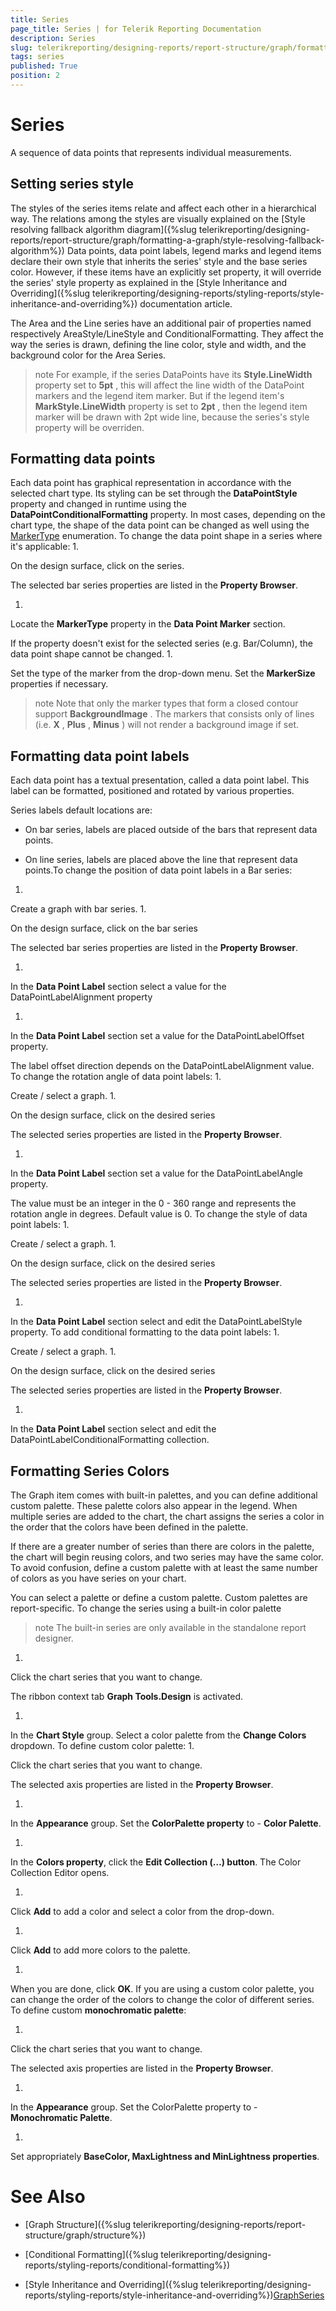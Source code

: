 ```yaml
---
title: Series
page_title: Series | for Telerik Reporting Documentation
description: Series
slug: telerikreporting/designing-reports/report-structure/graph/formatting-a-graph/series
tags: series
published: True
position: 2
---
```


# Series



A sequence of data points that represents individual measurements.

## Setting series style

The styles of the series items relate and affect each other in a hierarchical way. The relations among the styles are visually explained on the
          [Style resolving fallback algorithm diagram]({%slug telerikreporting/designing-reports/report-structure/graph/formatting-a-graph/style-resolving-fallback-algorithm%})          Data points, data point labels, legend marks and legend items declare their own style that inherits the series' style
          and the base series color. However, if these items have an explicitly set property, it will override the series' style property as explained in the
          [Style Inheritance and Overriding]({%slug telerikreporting/designing-reports/styling-reports/style-inheritance-and-overriding%}) documentation article.
        

The Area and the Line series have an additional pair of properties named respectively AreaStyle/LineStyle and ConditionalFormatting.
          They affect the way the series is drawn, defining the line color, style and width, and the background color for the Area Series.
        

>note For example, if the series DataPoints have its  __Style.LineWidth__  property set to  __5pt__ , this will            affect the line width of the DataPoint markers and the legend item marker. But if the legend item's  __MarkStyle.LineWidth__  property            is set to  __2pt__ , then the legend item marker will be drawn with 2pt wide line, because the series's style property will be overriden.          


## Formatting data points

Each data point has graphical representation in accordance with the selected chart type. Its styling can be set through the 
          __DataPointStyle__ property and changed in runtime using the __DataPointConditionalFormatting__ property.
          In most cases, depending on the chart type, the shape of the data point can be changed as well using the
          [MarkerType](/reporting/api/Telerik.Reporting.LineSeries#Telerik_Reporting_LineSeries_MarkerType) enumeration.
        To change the data point shape in a series where it's applicable: 
1. 

On the design surface, click on the series.
                

The selected bar series properties are listed in the __Property Browser__.
                
1. 

Locate the __MarkerType__  property in the __Data Point Marker__ section.
                

If the property doesn't exist for the selected series (e.g. Bar/Column), the data point shape cannot be changed.
1. 

Set the type of the marker from the drop-down menu. Set the __MarkerSize__ properties if necessary.
                

>note Note that only the marker types that form a closed contour support  __BackgroundImage__ . The markers                  that consists only of lines (i.e.  __X__ ,  __Plus__ ,  __Minus__ )                  will not render a background image if set.                


## Formatting data point labels

Each data point has a textual presentation, called a data point label.
          This label can be formatted, positioned and rotated by various properties.
        

Series labels default locations are:

* On bar series, labels are placed outside of the bars that represent data points.

* On line series, labels are placed above the line that represent data points.To change the position of data point labels in a Bar series:
1. 

Create a graph with bar series.
1. 

On the design surface, click on the bar series

The selected bar series properties are listed in the __Property Browser__.
                
1. 

In the __Data Point Label__ section select a value for the DataPointLabelAlignment property
                
1. 

In the __Data Point Label__ section set a value for the DataPointLabelOffset property.
                

The label offset direction depends on the DataPointLabelAlignment value.
                To change the rotation angle of data point labels:
1. 

Create / select a graph.
1. 

On the design surface, click on the desired series

The selected series properties are listed in the __Property Browser__.
                
1. 

In the __Data Point Label__ section set a value for the DataPointLabelAngle property.
                

The value must be an integer in the 0 - 360 range and represents the rotation angle in degrees.
                  Default value is 0.
                To change the style of data point labels:
1. 

Create / select a graph.
1. 

On the design surface, click on the desired series

The selected series properties are listed in the __Property Browser__.
                
1. 

In the __Data Point Label__ section select and edit the DataPointLabelStyle property.
                To add conditional formatting to the data point labels:
1. 

Create / select a graph.
1. 

On the design surface, click on the desired series

The selected series properties are listed in the __Property Browser__.
                
1. 

In the __Data Point Label__ section select and edit the DataPointLabelConditionalFormatting collection.
                

## Formatting Series Colors

The Graph item comes with built-in palettes, and you can define additional custom palette.
          These palette colors also appear in the legend.
          When multiple series are added to the chart, the chart assigns the series a color in the order
          that the colors have been defined in the palette.
        

If there are a greater number of series than there are colors in the palette,
          the chart will begin reusing colors, and two series may have the same color.
          To avoid confusion, define a custom palette with at least the same number of colors as you have series on your chart.
        

You can select a palette or define a custom palette. Custom palettes are report-specific.
        To change the series using a built-in color palette

>note             The built-in series are only available in the standalone report designer.          

1. 

Click the chart series that you want to change.

The ribbon context tab __Graph Tools.Design__ is activated.
                
1. 

In the __Chart Style__ group. Select a color palette from the
                  __Change Colors__ dropdown.
                To define custom color palette:
1. 

Click the chart series that you want to change.

The selected axis properties are listed in the __Property Browser__.
                
1. 

In the __Appearance__ group. Set the __ColorPalette property__ to -
                  __Color Palette__.
                
1. 

In the __Colors property__, click the __Edit Collection (…) button__.
                  The Color Collection Editor opens.
                
1. 

Click __Add__ to add a color and select a color from the drop-down.
                
1. 

Click __Add__ to add more colors to the palette.
                
1. 

When you are done, click __OK__.
                If you are using a custom color palette, you can change the order of the colors to change the color of different series.            To define custom __monochromatic palette__:
          
1. 

Click the chart series that you want to change.

The selected axis properties are listed in the __Property Browser__.
                
1. 

In the __Appearance__ group. Set the ColorPalette property to -
                  __Monochromatic Palette__.
                
1. 

Set appropriately __BaseColor, MaxLightness and MinLightness properties__.
                

# See Also


 * [Graph Structure]({%slug telerikreporting/designing-reports/report-structure/graph/structure%})

 * [Conditional Formatting]({%slug telerikreporting/designing-reports/styling-reports/conditional-formatting%})

 * [Style Inheritance and Overriding]({%slug telerikreporting/designing-reports/styling-reports/style-inheritance-and-overriding%})[GraphSeries](/reporting/api/Telerik.Reporting.GraphSeries)
